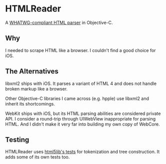 # HTMLReader

A [WHATWG-compliant HTML parser][whatwg-spec] in Objective-C.

[whatwg-spec]: http://whatwg.org/html

## Why

I needed to scrape HTML like a browser. I couldn't find a good choice for iOS.

## The Alternatives

libxml2 ships with iOS. It parses a variant of HTML 4 and does not handle broken markup like a browser.

Other Objective-C libraries I came across (e.g. hpple) use libxml2 and inherit its shortcomings.

WebKit ships with iOS, but its HTML parsing abilities are considered private API. I consider a round-trip through UIWebView inappropriate for parsing HTML. And I didn't make it very far into building my own copy of WebCore.

## Testing

HTMLReader uses [html5lib's tests][html5lib-tests] for tokenization and tree construction. It adds some of its own tests too.

[html5lib-tests]: https://github.com/html5lib/html5lib-tests
